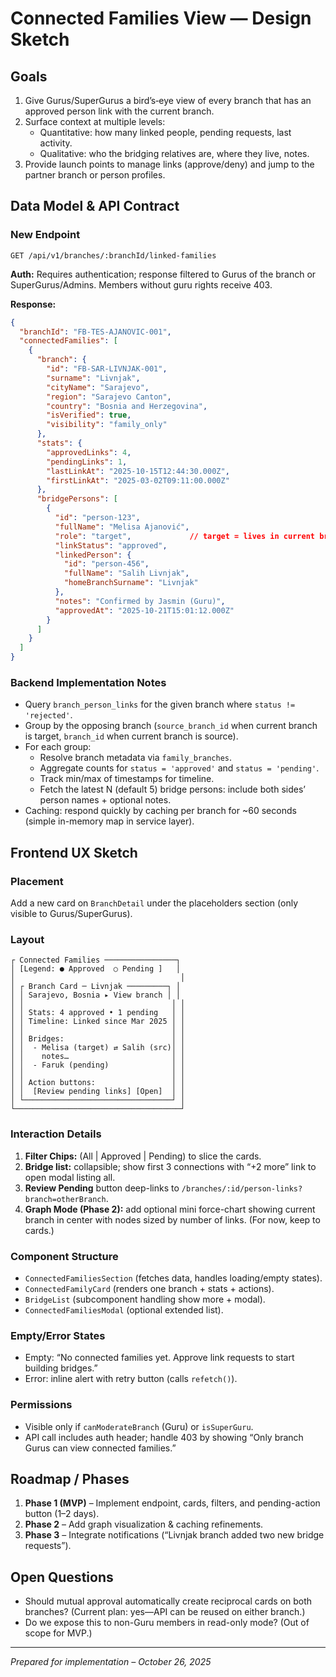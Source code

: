 # Connected Families View — Design Sketch

## Goals
1. Give Gurus/SuperGurus a bird’s‑eye view of every branch that has an approved person link with the current branch.
2. Surface context at multiple levels:
   - Quantitative: how many linked people, pending requests, last activity.
   - Qualitative: who the bridging relatives are, where they live, notes.
3. Provide launch points to manage links (approve/deny) and jump to the partner branch or person profiles.

## Data Model & API Contract

### New Endpoint
`GET /api/v1/branches/:branchId/linked-families`

**Auth:** Requires authentication; response filtered to Gurus of the branch or SuperGurus/Admins. Members without guru rights receive 403.

**Response:**
```json
{
  "branchId": "FB-TES-AJANOVIC-001",
  "connectedFamilies": [
    {
      "branch": {
        "id": "FB-SAR-LIVNJAK-001",
        "surname": "Livnjak",
        "cityName": "Sarajevo",
        "region": "Sarajevo Canton",
        "country": "Bosnia and Herzegovina",
        "isVerified": true,
        "visibility": "family_only"
      },
      "stats": {
        "approvedLinks": 4,
        "pendingLinks": 1,
        "lastLinkAt": "2025-10-15T12:44:30.000Z",
        "firstLinkAt": "2025-03-02T09:11:00.000Z"
      },
      "bridgePersons": [
        {
          "id": "person-123",
          "fullName": "Melisa Ajanović",
          "role": "target",             // target = lives in current branch, source = from other branch
          "linkStatus": "approved",
          "linkedPerson": {
            "id": "person-456",
            "fullName": "Salih Livnjak",
            "homeBranchSurname": "Livnjak"
          },
          "notes": "Confirmed by Jasmin (Guru)",
          "approvedAt": "2025-10-21T15:01:12.000Z"
        }
      ]
    }
  ]
}
```

### Backend Implementation Notes
- Query `branch_person_links` for the given branch where `status != 'rejected'`.
- Group by the opposing branch (`source_branch_id` when current branch is target, `branch_id` when current branch is source).
- For each group:
  - Resolve branch metadata via `family_branches`.
  - Aggregate counts for `status = 'approved'` and `status = 'pending'`.
  - Track min/max of timestamps for timeline.
  - Fetch the latest N (default 5) bridge persons: include both sides’ person names + optional notes.
- Caching: respond quickly by caching per branch for ~60 seconds (simple in-memory map in service layer).

## Frontend UX Sketch

### Placement
Add a new card on `BranchDetail` under the placeholders section (only visible to Gurus/SuperGurus).

### Layout
```
┌ Connected Families ────────────────┐
│ [Legend: ● Approved  ○ Pending ]   │
│                                     │
│ ┌ Branch Card ─ Livnjak ─────────┐ │
│ │ Sarajevo, Bosnia ▸ View branch │ │
│ │                                 │ │
│ │ Stats: 4 approved • 1 pending   │ │
│ │ Timeline: Linked since Mar 2025 │ │
│ │                                 │ │
│ │ Bridges:                        │ │
│ │  - Melisa (target) ⇄ Salih (src)│ │
│ │    notes…                       │ │
│ │  - Faruk (pending)              │ │
│ │                                 │ │
│ │ Action buttons:                 │ │
│ │  [Review pending links] [Open]  │ │
│ └─────────────────────────────────┘ │
└─────────────────────────────────────┘
```

### Interaction Details
1. **Filter Chips:** (All | Approved | Pending) to slice the cards.
2. **Bridge list:** collapsible; show first 3 connections with “+2 more” link to open modal listing all.
3. **Review Pending** button deep-links to `/branches/:id/person-links?branch=otherBranch`.
4. **Graph Mode (Phase 2):** add optional mini force-chart showing current branch in center with nodes sized by number of links. (For now, keep to cards.)

### Component Structure
- `ConnectedFamiliesSection` (fetches data, handles loading/empty states).
- `ConnectedFamilyCard` (renders one branch + stats + actions).
- `BridgeList` (subcomponent handling show more + modal).
- `ConnectedFamiliesModal` (optional extended list).

### Empty/Error States
- Empty: “No connected families yet. Approve link requests to start building bridges.”
- Error: inline alert with retry button (calls `refetch()`).

### Permissions
- Visible only if `canModerateBranch` (Guru) or `isSuperGuru`.
- API call includes auth header; handle 403 by showing “Only branch Gurus can view connected families.”

## Roadmap / Phases
1. **Phase 1 (MVP)** – Implement endpoint, cards, filters, and pending-action button (1–2 days).
2. **Phase 2** – Add graph visualization & caching refinements.
3. **Phase 3** – Integrate notifications (“Livnjak branch added two new bridge requests”).

## Open Questions
- Should mutual approval automatically create reciprocal cards on both branches? (Current plan: yes—API can be reused on either branch.)
- Do we expose this to non-Guru members in read-only mode? (Out of scope for MVP.)

---
*Prepared for implementation – October 26, 2025*
